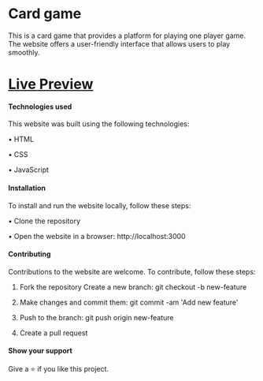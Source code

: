 # Card game


This is a card game that provides a platform for playing one player game. The website offers a user-friendly interface that allows users to play smoothly.


# [Live Preview](https://cardgameflex.vercel.app/)


#### Technologies used


This website was built using the following technologies:

• HTML

• CSS

• JavaScript


#### Installation


To install and run the website locally, follow these steps:

• Clone the repository

• Open the website in a browser: http://localhost:3000


#### Contributing


Contributions to the website are welcome. To contribute, follow these steps:

1. Fork the repository Create a new branch: git checkout -b new-feature

2. Make changes and commit them: git commit -am 'Add new feature'

3. Push to the branch: git push origin new-feature

4. Create a pull request


#### Show your support

Give a ⭐ if you like this project.
